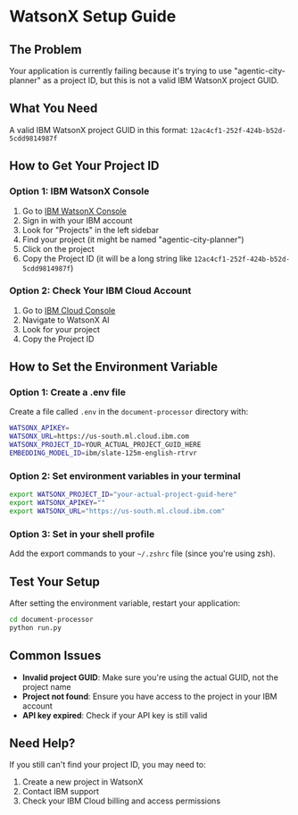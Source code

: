# WatsonX Setup Guide

## The Problem
Your application is currently failing because it's trying to use "agentic-city-planner" as a project ID, but this is not a valid IBM WatsonX project GUID.

## What You Need
A valid IBM WatsonX project GUID in this format: `12ac4cf1-252f-424b-b52d-5cdd9814987f`

## How to Get Your Project ID

### Option 1: IBM WatsonX Console
1. Go to [IBM WatsonX Console](https://us-south.ml.cloud.ibm.com/)
2. Sign in with your IBM account
3. Look for "Projects" in the left sidebar
4. Find your project (it might be named "agentic-city-planner")
5. Click on the project
6. Copy the Project ID (it will be a long string like `12ac4cf1-252f-424b-b52d-5cdd9814987f`)

### Option 2: Check Your IBM Cloud Account
1. Go to [IBM Cloud Console](https://cloud.ibm.com/)
2. Navigate to WatsonX AI
3. Look for your project
4. Copy the Project ID

## How to Set the Environment Variable

### Option 1: Create a .env file
Create a file called `.env` in the `document-processor` directory with:

```bash
WATSONX_APIKEY=
WATSONX_URL=https://us-south.ml.cloud.ibm.com
WATSONX_PROJECT_ID=YOUR_ACTUAL_PROJECT_GUID_HERE
EMBEDDING_MODEL_ID=ibm/slate-125m-english-rtrvr
```

### Option 2: Set environment variables in your terminal
```bash
export WATSONX_PROJECT_ID="your-actual-project-guid-here"
export WATSONX_APIKEY=""
export WATSONX_URL="https://us-south.ml.cloud.ibm.com"
```

### Option 3: Set in your shell profile
Add the export commands to your `~/.zshrc` file (since you're using zsh).

## Test Your Setup
After setting the environment variable, restart your application:

```bash
cd document-processor
python run.py
```

## Common Issues
- **Invalid project GUID**: Make sure you're using the actual GUID, not the project name
- **Project not found**: Ensure you have access to the project in your IBM account
- **API key expired**: Check if your API key is still valid

## Need Help?
If you still can't find your project ID, you may need to:
1. Create a new project in WatsonX
2. Contact IBM support
3. Check your IBM Cloud billing and access permissions
